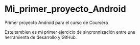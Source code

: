 # Mi_primer_proyecto_Android
Primer proyecto Android para el curso de Coursera

Este tambien es mi primer ejercicio de sincronnización entre una herramienta de desarrollo y GitHub.
